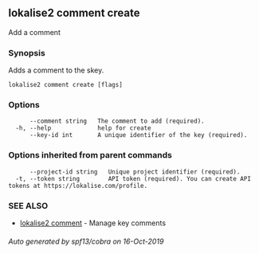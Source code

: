 ## lokalise2 comment create

Add a comment

### Synopsis

Adds a comment to the skey.

```
lokalise2 comment create [flags]
```

### Options

```
      --comment string   The comment to add (required).
  -h, --help             help for create
      --key-id int       A unique identifier of the key (required).
```

### Options inherited from parent commands

```
      --project-id string   Unique project identifier (required).
  -t, --token string        API token (required). You can create API tokens at https://lokalise.com/profile.
```

### SEE ALSO

* [lokalise2 comment](lokalise2_comment.md)	 - Manage key comments

###### Auto generated by spf13/cobra on 16-Oct-2019
